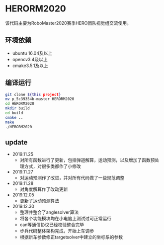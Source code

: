 # HERORM2020
该代码主要为RoboMaster2020赛季HERO团队视觉组交流使用。

## 环境依赖
- ubuntu 16.04及以上
- opencv3.4及以上
- cmake3.5.1及以上

## 编译运行
```sh
git clone ${this project}
mv p_5c39354b-master HERORM2020
cd HERORM2020
mkdir build
cd build
cmake ..
make
./HERORM2020
```

## update
- 2019.11.25
   -   对所有函数进行了更新，包括弹道解算，运动预测，以及增加了函数预处理方式，对很多类都作了小修改
- 2019.11.27
   -   对运动预测作了改进，并对所有代码做了一些规范调整
- 2019.11.28
   -   对角度解算作了改动更新
- 2019.12.05
   -   更新了运动预测算法
- 2019.12.30
   -   整理并整合了anglesolver算法
   -   将各个功能模块均在小电脑上测试过可正常运行
   -   can等通信协议已经校验整合完毕
   -   步兵代码整体架构完成，开始上车调参
   -   根据新车参数修正targetsolver中建立的坐标系的参数
